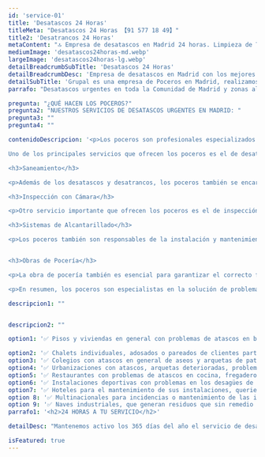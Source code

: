 ```yaml
---
id: 'service-01'
title: 'Desatascos 24 Horas'
titleMeta: "Desatascos 24 Horas 【91 577 18 49】"
title2: 'Desatrancos 24 Horas'
metaContent: "🔝 Empresa de desatascos en Madrid 24 horas. Limpieza de Tuberías 📢 Desatrancos baratos con los mejores precios. ☎️​ 676 679 954"
mediumImage: 'desatascos24horas-md.webp'
largeImage: 'desatascos24horas-lg.webp'
detailBreadcrumbSubTitle: 'Desatascos 24 Horas'
detailBreadcrumbDesc: 'Empresa de desatascos en Madrid con los mejores precios.'
detailSubTitle: 'Grupal es una empresa de Poceros en Madrid, realizamos todo tipo de Desatascos, Desatrancos, Obra de Pocería, Inspección con cámaras, limpieza de Arquetas, vaciado o limpieza de Fosas Sépticas.'
parrafo: "Desatascos urgentes en toda la Comunidad de Madrid y zonas aledañas"

pregunta: "¿QUÉ HACEN LOS POCEROS?"
pregunta2: "NUESTROS SERVICIOS DE DESATASCOS URGENTES EN MADRID: "
pregunta3: ""
pregunta4: ""

contenidoDescripcion: '<p>Los poceros son profesionales especializados en la solución de problemas relacionados con el drenaje y el alcantarillado. Su trabajo principal es el de realizar desatascos, desatrancos y saneamientos en tuberías, fosas sépticas, alcantarillado y arquetas. Además, también realizan inspecciones con cámara para detectar problemas en el sistema de drenaje y realizar reparaciones.<br><br /><br />

Uno de los principales servicios que ofrecen los poceros es el de desatascos y desatrancos. Estos servicios son esenciales para eliminar obstrucciones en las tuberías, lo que puede causar malos olores, problemas de salud y daños en su sistema de drenaje. Los poceros utilizan técnicas avanzadas para localizar y eliminar obstrucciones, garantizando un servicio rápido y eficiente. Además, muchas empresas de pocería ofrecen servicios de desatascos y desatrancos 24 horas, lo que garantiza un servicio inmediato en caso de emergencia.</p><br/><br /><br />

<h3>Saneamiento</h3>

<p>Además de los desatascos y desatrancos, los poceros también se encargan de realizar saneamientos en el sistema de drenaje. El saneamiento es un proceso esencial para mantener el correcto funcionamiento del sistema de drenaje y prevenir futuros problemas. Los poceros realizan limpiezas profundas de tuberías, fosas sépticas y arquetas, eliminando cualquier acumulación de residuos y sedimentos que pueden causar obstrucciones y malos olores. También realizan reparaciones y reemplazos en caso de que se detecten daños en el sistema de drenaje</p>.<br><br /><br />

<h3>Inspección con Cámara</h3>

<p>Otro servicio importante que ofrecen los poceros es el de inspección con cámara. Utilizando cámaras especializadas, los poceros pueden inspeccionar el interior de las tuberías y detectar problemas como obstrucciones, daños o filtraciones. Esto les permite localizar el problema con precisión y realizar las reparaciones necesarias de manera rápida y eficiente.</p><br><br /><br />

<h3>Sistemas de Alcantarillado</h3>

<p>Los poceros también son responsables de la instalación y mantenimiento de sistemas de alcantarillado y fosas sépticas. Estos sistemas son esenciales para el correcto funcionamiento del drenaje en áreas rurales o en propiedades que no están conectadas a una red de alcantarillado pública. Los poceros aseguran que estos sistemas estén funcionando correctamente y realizan reparaciones y limpiezas cuando sea necesario.</p><br /><br /><br />


<h3>Obras de Pocería</h3>

<p>La obra de pocería también es esencial para garantizar el correcto funcionamiento de los sistemas de drenaje en construcciones nuevas o en reformas de edificios existentes. Los poceros son responsables de diseñar y instalar el sistema de drenaje, asegurando que cumpla con las normativas y regulaciones locales. Además, también pueden realizar inspecciones y pruebas para asegurar que el sistema esté funcionando correctamente antes de que el edificio sea entregado.</p><br /><br /><br />

<p>En resumen, los poceros son especialistas en la solución de problemas relacionados con el drenaje y el alcantarillado. Ofrecen servicios como desatascos, desatrancos, saneamientos, inspecciones con cámara, instalación y mantenimiento de sistemas de alcantarillado y fosas sépticas, así como obras de pocería en construcciones nuevas o en reformas de edificios existentes. Su trabajo es esencial para garantizar el correcto funcionamiento del sistema de drenaje, prevenir problemas como malos olores y daños en el sistema, y cumplir con las normativas y regulaciones locales. Además, algunas empresas ofrecen servicios de desatascos y desatrancos 24 horas para garantizar un servicio inmediato en caso de emergencia.</p>'

descripcion1: ""


descripcion2: ""

option1: '✅ Pisos y viviendas en general con problemas de atascos en bañeras, fregaderos o inodoros.'

option2: '✅ Chalets individuales, adosados o pareados de clientes particulares en general con problemas de atascos en arquetas de hojas o tierra. '
option3: '✅ Colegios con atascos en general de aseos y arquetas de patios.'
option4: '✅ Urbanizaciones con atascos, arquetas deterioradas, problemas de tuberías o bajantes.'
option5: '✅ Restaurantes con problemas de atascos en cocina, fregaderos o en los aseos de los clientes.'
option6: '✅ Instalaciones deportivas con problemas en los desagües de las piscina o vaciado de arquetas en los vestuarios.'
option7: '✅ Hoteles para el mantenimiento de sus instalaciones, queriendo dar siempre el mejor servicio a sus huéspedes.'
option 8: '✅ Multinacionales para incidencias o mantenimiento de las instalaciones distribuidas en sus oficinas.'
option 9: '✅ Naves industriales, que generan residuos que sin remedio se acumulan en sus arquetas produciendo atrancos.'
parrafo1: '<h2>24 HORAS A TU SERVICIO</h2>'

detailDesc: "Mantenemos activo los 365 días del año el servicio de desatascos 24 horas. En este servicio solucionamos cualquier tipo de incidencia a tiempo récord. Nuestra flota de vehículos, de pequeño, medio y gran tamaño, están equipados con la mejor de las tecnologías, se adapta a cualquier tipo de espacio. Disponemos de dos teléfonos de contacto las 24 horas, donde nuestros operarios están atentos a todas las llamadas que puedan entrar, para acudir de inmediato a cualquiera de las urgencia que se presente en cualquier hora del día o noche. "

isFeatured: true
---
```


